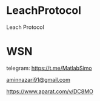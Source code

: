 # LeachProtocol
Leach Protocol
# WSN
telegram: https://t.me/MatlabSimo


aminnazari91@gmail.com


https://www.aparat.com/v/DC8MO
